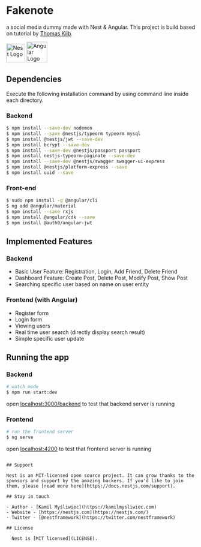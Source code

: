 <!-- <p align="center">
  <a href="http://nestjs.com/" target="blank"><img src="https://nestjs.com/img/logo_text.svg" width="320" alt="Nest Logo" /></a>
</p>

[travis-image]: https://api.travis-ci.org/nestjs/nest.svg?branch=master
[travis-url]: https://travis-ci.org/nestjs/nest
[linux-image]: https://img.shields.io/travis/nestjs/nest/master.svg?label=linux
[linux-url]: https://travis-ci.org/nestjs/nest
  
  <p align="center">A progressive <a href="http://nodejs.org" target="blank">Node.js</a> framework for building efficient and scalable server-side applications, heavily inspired by <a href="https://angular.io" target="blank">Angular</a>.</p>
    <p align="center">
<a href="https://www.npmjs.com/~nestjscore"><img src="https://img.shields.io/npm/v/@nestjs/core.svg" alt="NPM Version" /></a>
<a href="https://www.npmjs.com/~nestjscore"><img src="https://img.shields.io/npm/l/@nestjs/core.svg" alt="Package License" /></a>
<a href="https://www.npmjs.com/~nestjscore"><img src="https://img.shields.io/npm/dm/@nestjs/core.svg" alt="NPM Downloads" /></a>
<a href="https://travis-ci.org/nestjs/nest"><img src="https://api.travis-ci.org/nestjs/nest.svg?branch=master" alt="Travis" /></a>
<a href="https://travis-ci.org/nestjs/nest"><img src="https://img.shields.io/travis/nestjs/nest/master.svg?label=linux" alt="Linux" /></a>
<a href="https://coveralls.io/github/nestjs/nest?branch=master"><img src="https://coveralls.io/repos/github/nestjs/nest/badge.svg?branch=master#5" alt="Coverage" /></a>
<a href="https://gitter.im/nestjs/nestjs?utm_source=badge&utm_medium=badge&utm_campaign=pr-badge&utm_content=body_badge"><img src="https://badges.gitter.im/nestjs/nestjs.svg" alt="Gitter" /></a>
<a href="https://opencollective.com/nest#backer"><img src="https://opencollective.com/nest/backers/badge.svg" alt="Backers on Open Collective" /></a>
<a href="https://opencollective.com/nest#sponsor"><img src="https://opencollective.com/nest/sponsors/badge.svg" alt="Sponsors on Open Collective" /></a>
  <a href="https://paypal.me/kamilmysliwiec"><img src="https://img.shields.io/badge/Donate-PayPal-dc3d53.svg"/></a>
  <a href="https://twitter.com/nestframework"><img src="https://img.shields.io/twitter/follow/nestframework.svg?style=social&label=Follow"></a>
</p>
  [![Backers on Open Collective](https://opencollective.com/nest/backers/badge.svg)](https://opencollective.com/nest#backer)
  [![Sponsors on Open Collective](https://opencollective.com/nest/sponsors/badge.svg)](https://opencollective.com/nest#sponsor) -->

# Fakenote
a social media dummy made with Nest & Angular. This project is build based on tutorial by [Thomas Kilb](https://gitlab.com/youtube-public/blog).

<p align="left">
  <img src="https://nestjs.com/img/logo_text.svg" height="50" alt="Nest Logo"/>
  <img src="https://angular.io/assets/images/logos/angular/angular.svg" height="55" alt="Angular Logo"/>
</p>

<!-- ## Description

[Nest](https://github.com/nestjs/nest) framework TypeScript starter repository. -->

## Dependencies
Execute the following installation command by using command line inside each directory.

### Backend
```bash
$ npm install --save-dev nodemon
$ npm install --save @nestjs/typeorm typeorm mysql
$ npm install @nestjs/jwt --save-dev
$ npm install bcrypt --save-dev
$ npm install --save-dev @nestjs/passport passport
$ npm install nestjs-typeorm-paginate --save-dev
$ npm install --save-dev @nestjs/swagger swagger-ui-express
$ npm install @nestjs/platform-express --save
$ npm install uuid --save
```

### Front-end
```bash
$ sudo npm install -g @angular/cli
$ ng add @angular/material
$ npm install --save rxjs
$ npm install @angular/cdk --save
$ npm install @auth0/angular-jwt
```

## Implemented Features

### Backend
- Basic User Feature: Registration, Login, Add Friend, Delete Friend
- Dashboard Feature: Create Post, Delete Post, Modify Post, Show Post
- Searching specific user based on name on user entity

### Frontend (with Angular)
- Register form
- Login form
- Viewing users
- Real time user search (directly display search result)
- Simple specific user update

<!-- ## Installation

```bash
$ npm install
``` -->

## Running the app

### Backend

```bash
# watch mode
$ npm run start:dev
```
open [localhost:3000/backend](https://localhost:3000/backend) to test that backend server is running

### Frontend

```bash
# run the frontend server
$ ng serve
```
open [localhost:4200](https://localhost:4200) to test that frontend server is running

<!-- ## Test

```bash
# unit tests
$ npm run test

# e2e tests
$ npm run test:e2e

# test coverage
$ npm run test:cov -->
```

## Support

Nest is an MIT-licensed open source project. It can grow thanks to the sponsors and support by the amazing backers. If you'd like to join them, please [read more here](https://docs.nestjs.com/support).

## Stay in touch

- Author - [Kamil Myśliwiec](https://kamilmysliwiec.com)
- Website - [https://nestjs.com](https://nestjs.com/)
- Twitter - [@nestframework](https://twitter.com/nestframework)

## License

  Nest is [MIT licensed](LICENSE).
